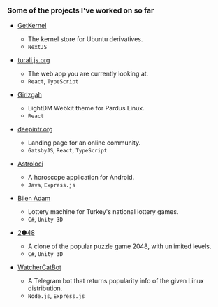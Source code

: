 ### Some of the projects I've worked on so far

- [GetKernel](https://getkernel.now.sh/)

  - The kernel store for Ubuntu derivatives.
  - `NextJS`

- [turali.js.org](https://turali.js.org/)

  - The web app you are currently looking at.
  - `React`, `TypeScript`

- [Girizgah](https://turali.js.org/girizgah/)

  - LightDM Webkit theme for Pardus Linux.
  - `React`

- [deepintr.org](https://deepintr.org/)

  - Landing page for an online community.
  - `GatsbyJS`, `React`, `TypeScript`

- [Astroloci](https://play.google.com/store/apps/details?id=com.astroloci.app)

  - A horoscope application for Android.
  - `Java`, `Express.js`

- [Bilen Adam](https://play.google.com/store/apps/details?id=com.caglarturali.bilenadam)

  - Lottery machine for Turkey's national lottery games.
  - `C#`, `Unity 3D`

- [2●48](https://play.google.com/store/apps/details?id=com.caglarturali.the2o48)

  - A clone of the popular puzzle game 2048, with unlimited levels.
  - `C#`, `Unity 3D`

- [WatcherCatBot](https://github.com/caglarturali/WatcherCatBot/)

  - A Telegram bot that returns popularity info of the given Linux distribution.
  - `Node.js`, `Express.js`
